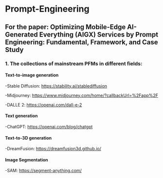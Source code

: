 # Prompt-Engineering

## For the paper: Optimizing Mobile-Edge AI-Generated Everything (AIGX) Services by Prompt Engineering: Fundamental, Framework, and Case Study

### 1. The collections of mainstream PFMs in different fields:
#### Text-to-image generation

-Stable Diffusion: https://stability.ai/stablediffusion

-Midjourney: https://www.midjourney.com/home/?callbackUrl=%2Fapp%2F

-DALLE 2: https://openai.com/dall-e-2

#### Text generation

-ChatGPT: https://openai.com/blog/chatgpt

#### Text-to-3D generation

-DreamFusion: https://dreamfusion3d.github.io/

#### Image Segmentation

-SAM: https://segment-anything.com/
